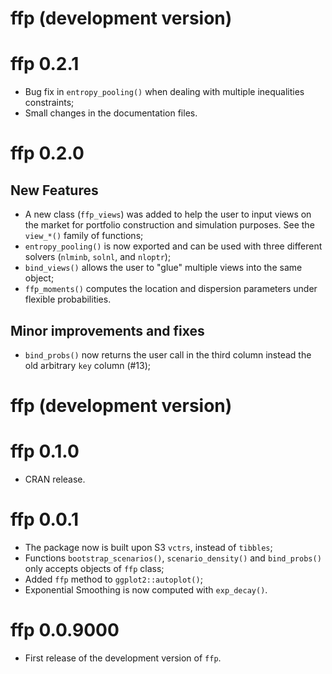 # ffp (development version)

# ffp 0.2.1

* Bug fix in `entropy_pooling()` when dealing with multiple inequalities constraints;
* Small changes in the documentation files.

# ffp 0.2.0

## New Features

* A new class (`ffp_views`) was added to help the user to input views on the market for portfolio construction and simulation purposes. See the `view_*()` family of functions;
* `entropy_pooling()` is now exported and can be used with three different solvers (`nlminb`, `solnl`, and `nloptr`);
* `bind_views()` allows the user to "glue" multiple views into the same object;
* `ffp_moments()` computes the location and dispersion parameters under flexible probabilities. 

## Minor improvements and fixes

* `bind_probs()` now returns the user call in the third column instead the old arbitrary `key` column (#13);

# ffp (development version)

# ffp 0.1.0

* CRAN release.

# ffp 0.0.1

* The package now is built upon S3 `vctrs`, instead of `tibbles`;
* Functions `bootstrap_scenarios()`, `scenario_density()` and `bind_probs()` only accepts objects of `ffp` class;
* Added `ffp` method to `ggplot2::autoplot()`;
* Exponential Smoothing is now computed with `exp_decay()`. 

# ffp 0.0.9000

* First release of the development version of `ffp`.
